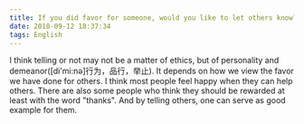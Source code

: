 ```yaml
---
title: If you did favor for someone, would you like to let others know?
date: 2018-09-12 18:37:34
tags: English
---
```

I think telling or not may not be a matter of ethics, but of personality and demeanor([di'mi:nә]行为，品行，举止). It depends on how we view the favor we have done for others. I think most people feel happy when they can help others. There are also some people who think they should be rewarded at least with the word "thanks". And by telling others, one can serve as good example for them.